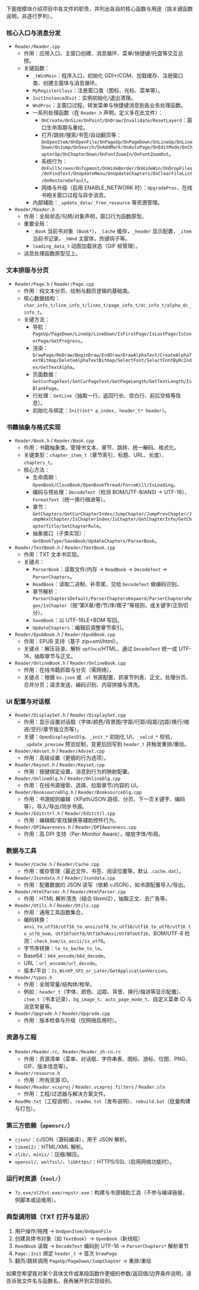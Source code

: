 下面按模块介绍项目中各文件的职责，并列出各自的核心函数与用途（挑关键函数说明，非逐行罗列）。

### 核心入口与消息分发
- `Reader/Reader.cpp`
  - 作用：应用入口、主窗口创建、消息循环、菜单/快捷键/托盘等交互总控。
  - 关键函数：
    - `_tWinMain`：程序入口，初始化 GDI+/COM、加载缓存、注册窗口类、创建主窗体与消息循环。
    - `MyRegisterClass`：注册窗口类（图标、光标、菜单等）。
    - `InitInstance`/`Exit`：实例初始化/退出清理。
    - `WndProc`：主窗口过程，转发菜单与快捷键消息到各业务处理函数。
    - 一系列处理函数（在 `Reader.h` 声明，定义多在此文件）：
      - `OnCreate/OnSize/OnPaint/OnDraw/Invalidate/ResetLayerd`：窗口生命周期与重绘。
      - 打开/跳转/搜索/书签/自动翻页等：`OnOpenItem/OnOpenFile/OnPageUp/OnPageDown/OnLineUp/OnLineDown/OnJump/OnSearch/OnAddMark/OnAutoPage/OnEditMode/OnChapterUp/OnChapterDown/OnFontZoomIn/OnFontZoomOut`。
      - 系统行为：`OnFullScreen/OnTopmost/OnHideBorder/OnHideWin/OnDropFiles/OnFindText/OnUpdateMenu/OnUpdateChapters/OnClearFileList/OnRestoreDefault`。
      - 网络与升级（启用 ENABLE_NETWORK 时）：`UpgradeProc`、在线书相关窗口过程与异步消息。
    - 内部辅助：`_update_data/_free_resource` 等资源管理。
- `Reader/Reader.h`
  - 作用：全局状态/句柄/对象声明，窗口行为函数原型。
  - 重要全局：
    - `_Book` 当前书对象（`Book*`），`_Cache` 缓存，`_header` 显示配置，`_item` 当前书记录，`_hWnd` 主窗体，热键钩子等。
    - `loading_data_t` 动图加载状态（GIF 帧管理）。
  - 消息处理函数原型见上。

### 文本排版与分页
- `Reader/Page.h` / `Reader/Page.cpp`
  - 作用：纯文本分页、绘制与翻页逻辑的基础类。
  - 核心数据结构：`char_info_t/line_info_t/lines_t/page_info_t/dc_info_t/alpha_dc_info_t`。
  - 关键方法：
    - 导航：`PageUp/PageDown/LineUp/LineDown/IsFirstPage/IsLastPage/IsCoverPage/GetProgress`。
    - 渲染：`DrawPage/ReDraw/BeginDraw/EndDraw/DrawAlphaText/CreateAlphaTextBitmap/DeleteAlphaTextBitmap/SelectFont/SelectFontByDcIndex/GetTextAlpha`。
    - 页面数据：`GetCurPageText/SetCurPageText/GetPageLength/GetTextLength/IsBlankPage`。
    - 行处理：`GetLine`（抽取一行，返回行长、空白行、前后空格等信息）。
    - 初始化与绑定：`Init(int* p_index, header_t* header)`。

### 书籍抽象与格式实现
- `Reader/Book.h` / `Reader/Book.cpp`
  - 作用：书籍抽象类，管理书文本、章节、跳转、统一解码、格式化。
  - 关键类型：`chapter_item_t`（章节索引、标题、URL、长度）、`chapters_t`。
  - 核心方法：
    - 生命周期：`OpenBook/CloseBook/OpenBookThread/ForceKill/IsLoading`。
    - 编码与预处理：`DecodeText`（检测 BOM/UTF-8/ANSI → UTF-16）、`FormatText`（统一换行缩进等）。
    - 章节：`GetChapters/GetCurChapterIndex/JumpChapter/JumpPrevChapter/JumpNextChapter/IsChapterIndex/IsChapter/GetChapterInfo/GetChapterTitle/SetChapterRule`。
    - 抽象接口（子类实现）：`GetBookType/SaveBook/UpdateChapters/ParserBook`。
- `Reader/TextBook.h` / `Reader/TextBook.cpp`
  - 作用：TXT 文本书实现。
  - 关键点：
    - `ParserBook`：读取文件/内存 → `ReadBook` → `DecodeText` → `ParserChapters`。
    - `ReadBook`：读取二进制、补零尾，交给 `DecodeText` 做编码识别。
    - 章节解析：`ParserChaptersDefault/ParserChaptersKeyword/ParserChaptersRegex/IsChapter`（按“第X章/卷/节/序/楔子”等规则，或关键字/正则切分）。
    - `SaveBook`：以 UTF-16LE+BOM 写回。
    - `UpdateChapters`：编辑后调整章节索引。
- `Reader/EpubBook.h` / `Reader/EpubBook.cpp`
  - 作用：EPUB 支持（基于 zip+xml/html）。
  - 关键点：解压目录、解析 `opf`/`ncx`/HTML，通过 `DecodeText` 统一成 UTF-16，抽取章节与正文。
- `Reader/OnlineBook.h` / `Reader/OnlineBook.cpp`
  - 作用：在线书籍抓取与分页（需网络）。
  - 关键点：根据 `bs.json` 或 `.ol` 书源配置，抓章节列表、正文，处理分页、合并分页；请求发送、编码识别、内容拼接与清洗。

### UI 配置与对话框
- `Reader/DisplaySet.h` / `Reader/DisplaySet.cpp`
  - 作用：显示设置对话框（字体/颜色/背景图/字距/行距/段距/边距/换行/缩进/空行/章节独立页等）。
  - 关键：`OpenDisplaySetDlg`、`_init_*` 初始化 UI，`_valid_*` 校验，`_update_preview` 预览绘制，变更后回写到 `header_t` 并触发重排/重绘。
- `Reader/Advset.h` / `Reader/Advset.cpp`
  - 作用：高级设置（更细的行为选项）。
- `Reader/Keyset.h` / `Reader/Keyset.cpp`
  - 作用：按键绑定设置，消息到行为的映射配置。
- `Reader/OnlineDlg.h` / `Reader/OnlineDlg.cpp`
  - 作用：在线书源搜索、选择、拉取章节/内容的 UI。
- `Reader/BooksourceDlg.h` / `Reader/BooksourceDlg.cpp`
  - 作用：书源规则编辑（XPath/JSON 路径、分页、下一页关键字、编码等），导入/导出/同步书源。
- `Reader/Editctrl.h` / `Reader/Editctrl.cpp`
  - 作用：编辑框/查找替换等辅助控件行为。
- `Reader/DPIAwareness.h` / `Reader/DPIAwareness.cpp`
  - 作用：高 DPI 支持（Per-Monitor Aware），缩放字体/布局。

### 数据与工具
- `Reader/Cache.h` / `Reader/Cache.cpp`
  - 作用：缓存管理（最近文件、书签、阅读位置等，默认 `.cache.dat`）。
- `Reader/Jsondata.h` / `Reader/Jsondata.cpp`
  - 作用：配置数据的 JSON 读写（依赖 cJSON），如书源配置导入/导出。
- `Reader/HtmlParser.h` / `Reader/HtmlParser.cpp`
  - 作用：HTML 解析清洗（结合 libxml2），抽取正文、去广告等。
- `Reader/Utils.h` / `Reader/Utils.cpp`
  - 作用：通用工具函数集合。
  - 编码转换：`ansi_to_utf16/utf16_to_ansi/utf8_to_utf16/utf16_to_utf8/utf16_to_utf8_bom`、`Utf16ToUtf8/Utf16ToAnsi/Utf8ToUtf16`、BOM/UTF-8 检测：`check_bom/is_ascii/is_utf8`。
  - 字节序转换：`le_to_be/be_to_le`。
  - Base64：`b64_encode/b64_decode`。
  - URL：`url_encode/url_decode`。
  - 版本/平台：`Is_WinXP_SP2_or_Later/GetApplicationVersion`。
- `Reader/types.h`
  - 作用：全局常量/结构体/枚举。
  - 例如：`header_t`（字体、颜色、边距、背景、换行/缩进等显示配置）、`item_t`（书本记录）、`bg_image_t`、`auto_page_mode_t`、自定义菜单 ID 与消息常量等。
- `Reader/Upgrade.h` / `Reader/Upgrade.cpp`
  - 作用：版本检查与升级（仅网络启用时）。

### 资源与工程
- `Reader/Reader.rc`、`Reader/Reader_zh-cn.rc`
  - 作用：资源清单（菜单、对话框、字符串表、图标、游标、位图、PNG、GIF、版本信息等）。
- `Reader/resource.h`
  - 作用：所有资源 ID。
- `Reader/Reader.vcxproj` / `Reader.vcxproj.filters` / `Reader.sln`
  - 作用：工程/过滤器与解决方案文件。
- `ReadMe.txt`（工程说明）、`readme.txt`（发布说明）、`rebuild.bat`（批量构建与打包）。

### 第三方依赖（`opensrc/`）
- `cjson/`：cJSON（源码编译），用于 JSON 解析。
- `libxml2/`：HTML/XML 解析。
- `zlib/`、`miniz/`：压缩/解压。
- `openssl/`、`wolfssl/`、`libhttps/`：HTTPS/SSL（启用网络功能时）。

### 运行时资源（`tool/`）
- `7z.exe/ol2txt.exe/repstr.exe`：构建与书源辅助工具（不参与编译链接，供脚本或运维用）。

### 典型调用链（TXT 打开与显示）
1) 用户操作/拖拽 → `OnOpenItem/OnOpenFile`  
2) 创建具体书对象（如 `TextBook`）→ `OpenBook`（新线程）  
3) `ReadBook` 读取 → `DecodeText` 编码到 UTF-16 → `ParserChapters*` 解析章节  
4) `Page::Init` 绑定 `header_t` → 首次 `DrawPage`  
5) 翻页/跳转调用 `PageUp/PageDown/JumpChapter` → 重排/重绘  

如果您希望我对某个具体文件或某段函数作更细的参数/返回值/边界条件说明，请告诉我文件名与函数名，我再展开到实现级别。